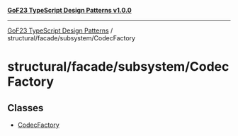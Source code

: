 [**GoF23 TypeScript Design Patterns v1.0.0**](../../../../README.md)

***

[GoF23 TypeScript Design Patterns](../../../../README.md) / structural/facade/subsystem/CodecFactory

# structural/facade/subsystem/CodecFactory

## Classes

- [CodecFactory](classes/CodecFactory.md)

